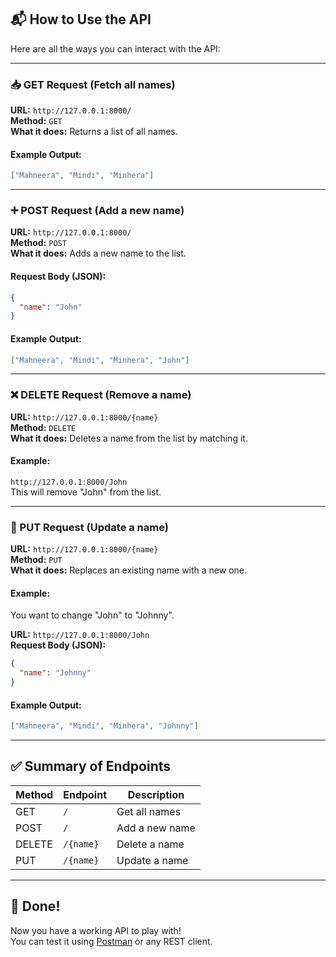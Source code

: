 

## 📬 How to Use the API

Here are all the ways you can interact with the API:

---

### 📥 GET Request (Fetch all names)
**URL:** `http://127.0.0.1:8000/`  
**Method:** `GET`  
**What it does:** Returns a list of all names.

#### Example Output:
```json
["Mahneera", "Mindi", "Minhera"]
```

---

### ➕ POST Request (Add a new name)
**URL:** `http://127.0.0.1:8000/`  
**Method:** `POST`  
**What it does:** Adds a new name to the list.

#### Request Body (JSON):
```json
{
  "name": "John"
}
```

#### Example Output:
```json
["Mahneera", "Mindi", "Minhera", "John"]
```

---

### ❌ DELETE Request (Remove a name)
**URL:** `http://127.0.0.1:8000/{name}`  
**Method:** `DELETE`  
**What it does:** Deletes a name from the list by matching it.

#### Example:
`http://127.0.0.1:8000/John`  
This will remove "John" from the list.

---

### 🔁 PUT Request (Update a name)
**URL:** `http://127.0.0.1:8000/{name}`  
**Method:** `PUT`  
**What it does:** Replaces an existing name with a new one.

#### Example:
You want to change "John" to "Johnny".

**URL:** `http://127.0.0.1:8000/John`  
**Request Body (JSON):**
```json
{
  "name": "Johnny"
}
```

#### Example Output:
```json
["Mahneera", "Mindi", "Minhera", "Johnny"]
```

---

## ✅ Summary of Endpoints

| Method | Endpoint            | Description          |
|--------|---------------------|----------------------|
| GET    | `/`                 | Get all names        |
| POST   | `/`                 | Add a new name       |
| DELETE | `/{name}`           | Delete a name        |
| PUT    | `/{name}`           | Update a name        |

---

## 🎉 Done!

Now you have a working API to play with!  
You can test it using [Postman](https://www.postman.com/) or any REST client.

 